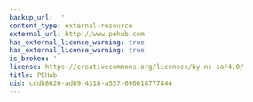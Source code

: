 ```yaml
---
backup_url: ''
content_type: external-resource
external_url: http://www.pehub.com
has_external_licence_warning: true
has_external_license_warning: true
is_broken: ''
license: https://creativecommons.org/licenses/by-nc-sa/4.0/
title: PEHub
uid: cddb8620-ad69-4318-a557-690018777844
---
```

